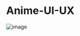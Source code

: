 # Anime-UI-UX
![image](https://github.com/424Nkita-Csharsfta4/Anime-UI-UX/assets/103760832/0f1d316e-510e-41f8-81fc-808b5d4b82f7)
